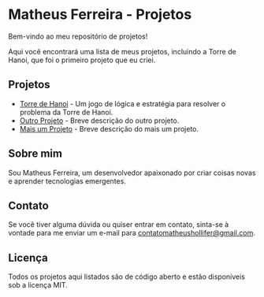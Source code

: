 # Matheus Ferreira - Projetos

Bem-vindo ao meu repositório de projetos!

Aqui você encontrará uma lista de meus projetos, incluindo a Torre de Hanoi, que foi o primeiro projeto que eu criei.

## Projetos

* [Torre de Hanoi](JS-Hanoi-Tower/project-hanoi/index.html) - Um jogo de lógica e estratégia para resolver o problema da Torre de Hanoi.
* [Outro Projeto](outro-projeto/index.html) - Breve descrição do outro projeto.
* [Mais um Projeto](mais-um-projeto/index.html) - Breve descrição do mais um projeto.

## Sobre mim

Sou Matheus Ferreira, um desenvolvedor apaixonado por criar coisas novas e aprender tecnologias emergentes.

## Contato

Se você tiver alguma dúvida ou quiser entrar em contato, sinta-se à vontade para me enviar um e-mail para contatomatheushollifer@gmail.com.

## Licença

Todos os projetos aqui listados são de código aberto e estão disponíveis sob a licença MIT.
